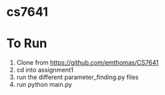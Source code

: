 # cs7641

# To Run

1. Clone from https://github.com/emthomas/CS7641
2. cd into assignment1
3. run the different parameter_finding.py files
4. run python main.py
